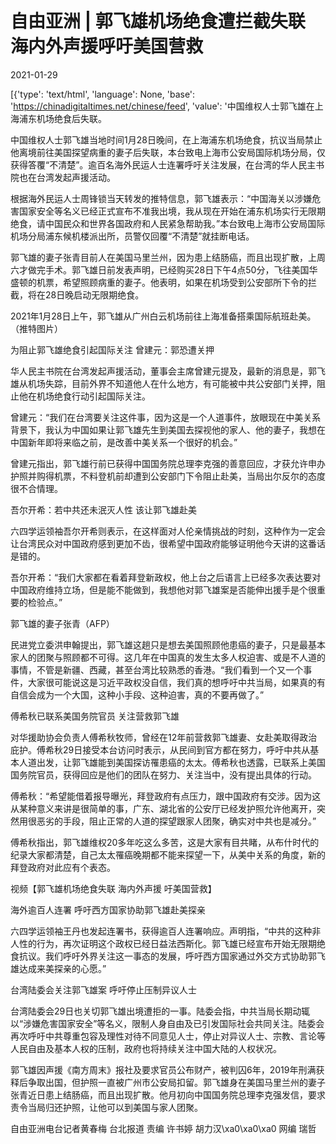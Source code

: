 # 自由亚洲  |  郭飞雄机场绝食遭拦截失联 海内外声援呼吁美国营救

2021-01-29

[{'type': 'text/html', 'language': None, 'base': 'https://chinadigitaltimes.net/chinese/feed', 'value': '中国维权人士郭飞雄在上海浦东机场绝食后失联。

中国维权人士郭飞雄当地时间1月28日晚间，在上海浦东机场绝食，抗议当局禁止他离境前往美国探望病重的妻子后失联，本台致电上海市公安局国际机场分局，仅获得答覆“不清楚”。逾百名海外民运人士连署呼吁关注发展，在台湾的华人民主书院也在台湾发起声援活动。

根据海外民运人士周锋锁当天转发的推特信息，郭飞雄表示：“中国海关以涉嫌危害国家安全等名义已经正式宣布不准我出境，我从现在开始在浦东机场实行无限期绝食，请中国民众和世界各国政府和人民紧急帮助我。”本台致电上海市公安局国际机场分局浦东候机楼派出所，员警仅回覆“不清楚”就挂断电话。

郭飞雄的妻子张青目前人在美国马里兰州，因为患上结肠癌，而且出现扩散，上周六才做完手术。郭飞雄日前发表声明，已经购买28日下午4点50分，飞往美国华盛顿的机票，希望照顾病重的妻子。他表明，如果在机场受到公安部所下令的拦截，将在28日晚启动无限期绝食。

2021年1月28日上午，郭飞雄从广州白云机场前往上海准备搭乘国际航班赴美。（推特图片）

为阻止郭飞雄绝食引起国际关注 曾建元：郭恐遭关押

华人民主书院在台湾发起声援活动，董事会主席曾建元提及，最新的消息是，郭飞雄从机场失踪，目前外界不知道他人在什么地方，有可能被中共公安部门关押，阻止他在机场绝食行动引起国际关注。

曾建元：“我们在台湾要关注这件事，因为这是一个人道事件，放眼现在中美关系背景下，我认为中国如果让郭飞雄先生到美国去探视他的家人、他的妻子，我想在中国新年即将来临之前，是改善中美关系一个很好的机会。”

曾建元指出，郭飞雄行前已获得中国国务院总理李克强的善意回应，才获允许申办护照并购得机票，不料登机前却遭到公安部门下令阻止赴美，当局出尔反尔的态度很不合情理。

吾尔开希：若中共还未泯灭人性 该让郭飞雄赴美

六四学运领袖吾尔开希则表示，在这样面对人伦亲情挑战的时刻，这种作为一定会让台湾民众对中国政府感到更加不齿，很希望中国政府能够证明他今天讲的这番话是错的。

吾尔开希：“我们大家都在看着拜登新政权，他上台之后语言上已经多次表达要对中国政府维持立场，但是能不能做到，我想他对郭飞雄案是否能伸出援手是个很重要的检验点。”

郭飞雄的妻子张青（AFP）

民进党立委洪申翰提出，郭飞雄这趟只是想去美国照顾他患癌的妻子，只是最基本家人的团聚与照顾都不可得。这几年在中国真的发生太多人权迫害、或是不人道的事情，不管是新疆、西藏，甚至台湾比较熟悉的香港。“我们看到一个又一个事件，大家很可能说这是习近平政权没自信，我们真的想呼吁中共当局，如果真的有自信会成为一个大国，这种小手段、这种迫害，真的不要再做了。”

傅希秋已联系美国务院官员 关注营救郭飞雄

对华援助协会负责人傅希秋牧师，曾经在12年前营救郭飞雄妻、女赴美取得政治庇护。傅希秋29日接受本台访问时表示，从民间到官方都在努力，呼吁中共从基本人道出发，让郭飞雄能到美国探访罹患癌的太太。傅希秋也透露，已联系上美国国务院官员，获得回应是他们的团队在努力、关注当中，没有提出具体的行动。

傅希秋：“希望能借着报导曝光，拜登政府有点压力，跟中国政府有交涉。因为这从某种意义来讲是很简单的事，广东、湖北省的公安厅已经发护照允许他离开，突然用很恶劣的手段，阻止正常的人道的探望跟家人团聚，确实对中共也是减分。”

傅希秋指出，郭飞雄维权20多年吃这么多苦，这是大家有目共睹，从布什时代的纪录大家都清楚，自己太太罹癌晚期都不能来探望一下，从美中关系的角度，新的拜登政府对此应有个表态。

视频【郭飞雄机场绝食失联 海内外声援 吁美国营救】

海外逾百人连署 呼吁西方国家协助郭飞雄赴美探亲

六四学运领袖王丹也发起连署书，获得逾百人连署响应。声明指，“中共的这种非人性的行为，再次证明这个政权已经日益法西斯化。郭飞雄已经宣布开始无限期绝食抗议。我们呼吁外界关注这一事态的发展，呼吁西方国家通过外交方式协助郭飞雄达成来美探亲的心愿。”

台湾陆委会关注郭飞雄案 呼吁停止压制异议人士

台湾陆委会29日也关切郭飞雄出境遭拒的一事。陆委会指，中共当局长期动辄以“涉嫌危害国家安全”等名义，限制人身自由及已引发国际社会共同关注。陆委会再次呼吁中共尊重包容及理性对待不同意见人士，停止对异议人士、宗教、言论等人民自由及基本人权的压制，政府也将持续关注中国大陆的人权状况。

郭飞雄因声援《南方周末》报社及要求官员公布财产，被判囚6年，2019年刑满获释后争取出国，但护照一直被广州市公安局扣留。郭飞雄身在美国马里兰州的妻子张青近日患上结肠癌，而且出现扩散。他月初向中国国务院总理李克强发信，要求责令当局归还护照，让他可以到美国与家人团聚。

自由亚洲电台记者黄春梅 台北报道 责编 许书婷 胡力汉\xa0\xa0\xa0 网编 瑞哲

